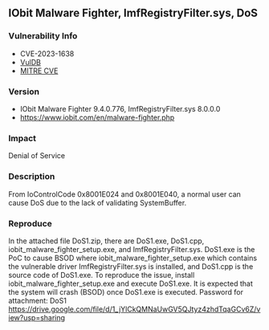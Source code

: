 ## IObit Malware Fighter, ImfRegistryFilter.sys, DoS

### Vulnerability Info
* CVE-2023-1638
* [VulDB](https://vuldb.com/?id.224018)
* [MITRE CVE](https://cve.mitre.org/cgi-bin/cvename.cgi?name=CVE-2023-1638)

### Version
* IObit Malware Fighter 9.4.0.776, ImfRegistryFilter.sys 8.0.0.0
* https://www.iobit.com/en/malware-fighter.php

### Impact
Denial of Service

### Description
From IoControlCode 0x8001E024 and 0x8001E040, a normal user can cause DoS due to the lack of validating SystemBuffer.

### Reproduce
In the attached file DoS1.zip, there are DoS1.exe, DoS1.cpp, iobit_malware_fighter_setup.exe, and ImfRegistryFilter.sys. DoS1.exe is the PoC to cause BSOD where iobit_malware_fighter_setup.exe which contains the vulnerable driver ImfRegistryFilter.sys is installed, and DoS1.cpp is the source code of DoS1.exe. To reproduce the issue, install iobit_malware_fighter_setup.exe and execute DoS1.exe. It is expected that the system will crash (BSOD) once DoS1.exe is executed. Password for attachment: DoS1
https://drive.google.com/file/d/1_jYlCkQMNaUwGV5QJtyz4zhdTqaGCv6Z/view?usp=sharing